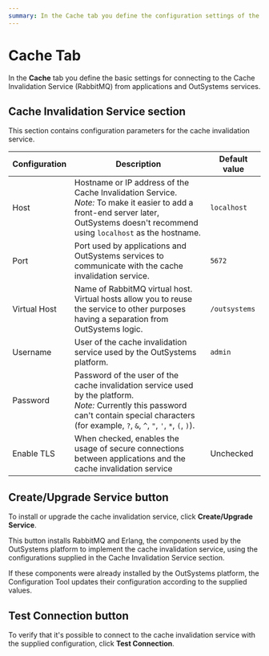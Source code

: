 ```yaml
---
summary: In the Cache tab you define the configuration settings of the Cache Invalidation Service.
---
```


# Cache Tab

In the **Cache** tab you define the basic settings for connecting to the Cache Invalidation Service (RabbitMQ) from applications and OutSystems services.

## Cache Invalidation Service section

This section contains configuration parameters for the cache invalidation service.

Configuration | Description  | Default value
--------------|--------------|---------------
Host | Hostname or IP address of the Cache Invalidation Service.<br/>_Note:_ To make it easier to add a front-end server later, OutSystems doesn't recommend using `localhost` as the hostname. | `localhost`
Port | Port used by applications and OutSystems services to communicate with the cache invalidation service. | `5672`
Virtual Host | Name of RabbitMQ virtual host.<br/>Virtual hosts allow you to reuse the service to other purposes having a separation from OutSystems logic. | `/outsystems`
Username | User of the cache invalidation service used by the OutSystems platform. | `admin`
Password | Password of the user of the cache invalidation service used by the platform.<br/>_Note:_ Currently this password can't contain special characters (for example, `?`, `&`, `^`, `"`, `'`, `*`, `(`, `)`). |
Enable TLS | When checked, enables the usage of secure connections between applications and the cache invalidation service | Unchecked

## Create/Upgrade Service button

To install or upgrade the cache invalidation service, click **Create/Upgrade Service**.

This button installs RabbitMQ and Erlang, the components used by the OutSystems platform to implement the cache invalidation service, using the configurations supplied in the Cache Invalidation Service section.

If these components were already installed by the OutSystems platform, the Configuration Tool updates their configuration according to the supplied values.

## Test Connection button

To verify that it's possible to connect to the cache invalidation service with the supplied configuration, click **Test Connection**.
